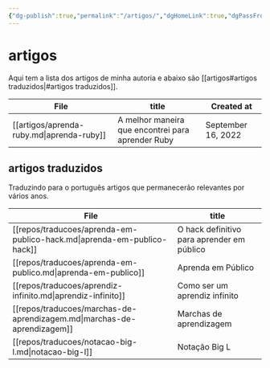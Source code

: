 ```yaml
---
{"dg-publish":true,"permalink":"/artigos/","dgHomeLink":true,"dgPassFrontmatter":false,"dgShowBacklinks":true,"dgShowLocalGraph":false}
---
```


# artigos

Aqui tem a lista dos artigos de minha autoria e abaixo são [[artigos#artigos traduzidos|#artigos traduzidos]].

| File                                      | title                                             | Created at         |
| ----------------------------------------- | ------------------------------------------------- | ------------------ |
| [[artigos/aprenda-ruby.md\|aprenda-ruby]] | A melhor maneira que encontrei para aprender Ruby | September 16, 2022 |


## artigos traduzidos

Traduzindo para o português artigos que permanecerão relevantes por vários anos.

| File                                                                    | title                                      |
| ----------------------------------------------------------------------- | ------------------------------------------ |
| [[repos/traducoes/aprenda-em-publico-hack.md\|aprenda-em-publico-hack]] | O hack definitivo para aprender em público |
| [[repos/traducoes/aprenda-em-publico.md\|aprenda-em-publico]]           | Aprenda em Público                         |
| [[repos/traducoes/aprendiz-infinito.md\|aprendiz-infinito]]             | Como ser um aprendiz infinito              |
| [[repos/traducoes/marchas-de-aprendizagem.md\|marchas-de-aprendizagem]] | Marchas de aprendizagem                    |
| [[repos/traducoes/notacao-big-l.md\|notacao-big-l]]                     | Notação Big L                              |

